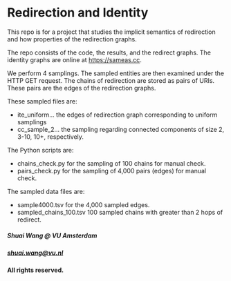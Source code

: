# Redirection and Identity
This repo is for a project that studies the implicit semantics of redirection and how properties of the redirection graphs.

The repo consists of the code, the results, and the redirect graphs.
The identity graphs are online at https://sameas.cc.

We perform 4 samplings. The sampled entities are then examined under the HTTP GET request.
The chains of redirection are stored as pairs of URIs. These pairs are the edges of the redirection graphs.

These sampled files are:
- ite_uniform... the edges of redirection graph corresponding to uniform samplings
- cc_sample_2... the sampling regarding connected components of size 2, 3-10, 10+, respectively.

The Python scripts are:
- chains_check.py for the sampling of 100 chains for manual check.
- pairs_check.py for the sampling of 4,000 pairs (edges) for manual check.

The sampled data files are:
- sample4000.tsv for the 4,000 sampled edges.
- sampled_chains_100.tsv 100 sampled chains with greater than 2 hops of redirect.

##### Shuai Wang @ VU Amsterdam
##### shuai.wang@vu.nl
#### All rights reserved.
